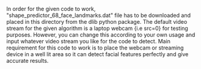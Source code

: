 In order for the given code to work, "shape_predictor_68_face_landmarks.dat" file has to be downloaded and placed in this directory from the dlib python package.
The default video stream for the given algorithm is a laptop webcam {i.e src=0} for testing purposes. However, you can change this according to your own usage and input whatever video stream you like for the code to detect.
Main requirement for this code to work is to place the webcam or streaming device in a well lit area so it can detect facial features perfectly and give accurate results.
